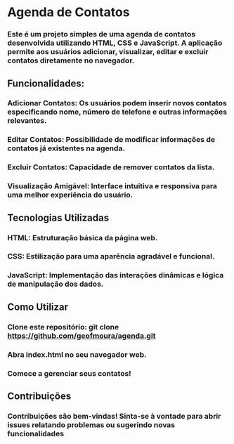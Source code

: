 # Agenda de Contatos
### Este é um projeto simples de uma agenda de contatos desenvolvida utilizando HTML, CSS e JavaScript. A aplicação permite aos usuários adicionar, visualizar, editar e excluir contatos diretamente no navegador.

## Funcionalidades:
### Adicionar Contatos: Os usuários podem inserir novos contatos especificando nome, número de telefone e outras informações relevantes.
### Editar Contatos: Possibilidade de modificar informações de contatos já existentes na agenda.
### Excluir Contatos: Capacidade de remover contatos da lista.
### Visualização Amigável: Interface intuitiva e responsiva para uma melhor experiência do usuário.
## Tecnologias Utilizadas
### HTML: Estruturação básica da página web.
### CSS: Estilização para uma aparência agradável e funcional.
### JavaScript: Implementação das interações dinâmicas e lógica de manipulação dos dados.
## Como Utilizar
### Clone este repositório: git clone https://github.com/geofmoura/agenda.git
### Abra index.html no seu navegador web.
### Comece a gerenciar seus contatos!
## Contribuições
### Contribuições são bem-vindas! Sinta-se à vontade para abrir issues relatando problemas ou sugerindo novas funcionalidades
